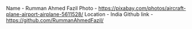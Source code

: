 Name - Rumman Ahmed Fazil Photo - https://pixabay.com/photos/aircraft-plane-airport-airplane-5611528/
Location - India Github link - https://github.com/RummanAhmedFazil/
